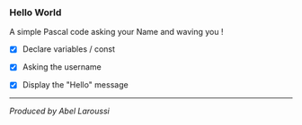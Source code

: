 ### Hello World

A simple Pascal code asking your Name and waving you !

- [x] Declare variables / const

- [x] Asking the username

- [x] Display the "Hello" message

---

*Produced by Abel Laroussi*